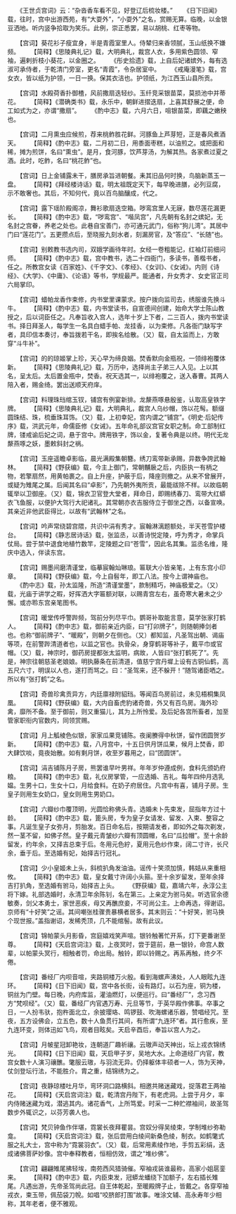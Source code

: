 <!-- { "loadSidebar": true } -->
　　《王世贞宫词》云：“杂沓香车看不见，好登辽后梳妆楼。”
　　《日下旧闻》载，往时，宫中出游西苑，有“大耍外”，“小耍外”之名，赏赐无算。临晚，以金银豆洒地。听内竖争拾取为笑乐。此例，崇正悉罢，易以胡桃、红枣等物。

　　【宫词】葵花衫子瘦宜身，半是青霞室里人。侍辇归来香领腻，玉山纸换不嫌频。
　　【简释】《思陵典礼记》载，大明典礼，裁宫人衣，多用紫色圆领、窄袖，遍剌折枝小葵花，以金圈之。
　　《彤史拾遗》载，上自后妃诸嫔外，每有选淑可承侍者，于乾清门旁室，更名“青霞”，令杂居室中。
　　《戒庵漫笔》载，宫女衣，皆以纸为护领，一日一换。保其衣洁也。护领纸，为江西玉山县所贡。

　　【宫词】水殿荷香扑御楂，风前撒扇迭轻纱。玉纤竞采银苗菜，莫损池中并蒂花。
　　【简释】《潜确类书》载，永乐中，朝鲜进摺迭扇，上喜其舒展之便，命工如式为之，亦谓“撒扇”。
　　《酌中志》载，六月六日，咀银苗菜，即藕之嫩秧也。

　　【宫词】二月熏虫应候煎，荐来桃鲊胜花鲜。河豚鱼上芦芽短，正是春风煮酒天。
　　【简释】《酌中志》载，二月初二日，用黍面枣糕，以油煎之。或把面和稀，摊为煎饼，名曰“熏虫”。是月，食河豚，饮芦芽汤，为解其热。各家煮过夏之酒。此时，吃鲊，名曰“桃花鲊”也。

　　【宫词】日上金铺露未干，膳房承旨进朝餐。耒其旧品何时换，鸟脑新蒸玉一盘。
　　【简释】《拜经楼诗话》载，明太祖既定天下，每早晚进膳，必列豆腐，示不敢奢也。其后，不知何代，竟以百鸟脑釀成，代之。

　　【宫词】露下瑶阶殿阁凉，舞衫歌扇迭空箱。哕鸾宫里人无寐，数尽莲花漏更长。
　　【简释】《酌中志》载，“哕鸾宫”、“喈凤宫”，凡先朝有名封之嫔妃，无名封之宫眷，养老之处也。此巷自宝善门，亦可通元武门，俗称“狗儿湾”。其居中门曰“莲花门”。五更攒点后，至晓报九刻水者，刻漏房官，及“答应”、“长随”也。

　　【宫词】别敕教书选内司，双娥学画待年时。女经一卷粗能记，红袖灯前细问师。
　　【简释】《酌中志》载，宫中教书，选二十四衙门，多读书，善楷书者，任之。所教宫女读《百家姓》、《千字文》、《孝经》、《女训》、《女诫》。内则《诗经》、《大学》、《中庸》、《论语》等书，学规最严。能通者，升女秀才、女史官正司六局掌印。

　　【宫词】蜡帕龙香作束修，内书堂里课蒙求。按户拨向监司去，绣服谁先换斗牛。
　　【简释】《酌中志》载，内书堂读书，自宣德间创建，始命大学士陈山教授之，后以词臣任之。凡奉旨收入宫人，选年十岁上下者，二三百人，拨内书堂读书。择日拜圣人，每学生一名具白蜡手帕、龙挂香，以为束修。凡各衙门缺写字者，具印信本奏讨，奉旨拨若干名，即挨名给散。（又）载，自太监而上，方敢穿“斗牛补”。

　　【宫词】的的琼姬掌上珍，天心早为缔良姻。焚香默向金瓶祝，一领绯袍覆体新。
　　【简释】《思陵典礼记》载，万历中，选择尚主子弟三人入见。上以其名，呈太后。太后置金瓶中，焚香。祝天选其一，以绯袍覆之，送入春曹。其两人陪入者，赐金绮。罢出送顺天府庠。

　　【宫词】料理珠珰绾玉钗，铺宫有例宴新排。龙漦燕啄悬殷鉴，认取高皇铁字牌。
　　【简释】《思陵典礼记》载，大明典礼，裁宫人乌纱帽，饰以花髩。额缀圆珠结、珠，梳垂珠耳饰。（又）载，上初幸妃，宫内谓之“铺宫”。《明史·后妃传序》载，洪武元年，命儒臣修《女诫》。五年命礼部议宫官女职之制。命工部制红牌，镂戒谕后妃之词，悬于宫中。牌用铁字，饰以金，复著令典是以终。明代无龙漦燕啄之妖，墨敕斜封之祸。

　　【宫词】玉座遥瞻卓影临，晨光满殿集朝簪。绣刀鸾带新承赐，异数争誇武翰林。
　　【简释】《野获编》载，今主上御门，常朝黼扆之后，内臣执一有柄之物，若擎扇然，用黄帕裹之。自上升座，护蔽于后，降座则撤之。从来不曾展开，或疑为雉尾之属。后闻其名曰“卓影”，乃先朝外夷所贡，最能祓除不样。以故临朝辄举以卫御座。（又）载，锦衣卫官登大堂者，拜命日，即赐绣春刀、鸾带大红蟒衣飞鱼服，以便护大驾行大祀诸礼。其常朝亦衣吉服侍立于御坐之西，以备宣唤。其亲近非他武臣得比，以故有“武翰林”之名。

　　【宫词】吟声常绕碧宫隈，共识中涓有秀才。宸翰淋漓题额处，半天苍雪护楼台。
　　【简释】《静志居诗话》载，张监丞，以善诗悦定陵，呼为秀才，命掌兵仗局。尝于禁中退食地植竹数竿，定陵题之曰“苍雪”，因此名其集。监丞名维，隆庆中选入，伴读东宫。

　　【宫词】赐墨间磨清谨堂，临摹宸翰灿琳琅。匾联大小皆亲笔，上有东宫小印章。
　　【简释】《野获编》载，今上自髫年，即工八法。按今上谓神庙也。
　　《酌中志》载，孙太监隆，所造“清谨堂墨”，款制精巧，神庙极爱之。（又）载，光庙于讲学之暇，好挥洒大字匾额对联，以赐青宫左右，虽奇寒大暑未之少懈。或亦聆东宫亲笔图书。

　　【宫词】暖堂传呼警跸频，驾前分列尽平巾。鹦哥补取能言意，莫学张家打鹤人。
　　【简释】《酌中志》载，御前亲近内臣，曰“打卯牌子”，则随朝捧剑者也。也称“御前牌子”、“暖殿”，则朝夕在侧也。（又）都知监，凡圣驾出朝、谒庙等项，在前警跸清道者也，以监之官也。执骨朵，身穿鹤哥等补子，戴平巾或官帽。（又）载，神宗时，御药房提都张太监明，病故，人皆曰“张打鹤死了”。先是，神宗往朝慈圣老娘娘。明执藤条在前清道，值慈宁宫丹墀上设有古铜仙鹤，高五尺六寸，明误以人也，遂打而骂之。曰：“圣驾来，还不躲开！”随驾诸臣哂之。所以有“张打鹤”之名。

　　【宫词】奇兽珍禽贡异方，内廷廪禄附貂珰。等闻百鸟房前过，未见梧桐集凤凰。
　　【简释】《野获编》载，大内自畜虎豹诸奇兽，外又有百鸟房。海外珍禽，靡所不备。至于御前，则又重猫儿，其为上所怜爱。及后妃各宫所畜者，加至管家职衔内官数内，同领赏赐。

　　【宫词】月上觚棱色似银，家家瓜果竞铺陈。夜阑賸得中秋饼，留作团圆贺岁新。
　　【简释】《酌中志》载，八月宫中，十五日供月饼瓜果，候月上焚香，即大肆饮啖，竟夜始散。如有剩月饼，收至岁暮用之，曰“团圆饼”。

　　【宫词】涓吉铺陈月子房，熊罢谁早叶男祥。年年岁仲遵成例，食料先颁奶府粮。
　　【简释】《酌中志》载，礼仪房掌管，一应选婚、吉礼。每年四仲月选乳媪。生男十口，生女十口，月给食料。在奶子府居住。凡宫中有喜，铺月子房。生皇子则用生女奶口，皇女则用生男奶口。

　　【宫词】六瓣纱巾覆顶明，光圆恰称佛头青。选婚未卜先束发，屈指年方过十龄。
　　【简释】《酌中志》载，篦头房，专为皇子女请发、留发、入束、整容之事。凡诞生皇子女弥月，剪胎发。百日命名后，按期请发者，即如外之每次剃发，然一茎不留，如佛子然。皇子戴元青皱纱六瓣有顶圆帽，名曰“瓜拉帽”。至十余龄留发，约年余，又择吉总束于后。冬用元色紵，夏用元色纱作束，阔二寸许，长尺余，垂于后。至选婚有妃，始择吉行冠礼。

　　【宫词】少小皇姬未上头，斜梳扒角发油油。谣传十笑须加慎，韩姞从来重相攸。
　　【简释】《酌中志》载，皇女戴寸许阔小头箍。至十余岁留发，至年余择吉打扒角，至选婚有驸马，始择吉上头。
　　《野获编》载，嘉靖六年，永淳公主将下嫁。礼部选婚时，永清卫年余陈钊，名在第三。上亲定为驸马矣。听选官余德敏奏，剑父本勇士，家世恶疾，母又再醮庶妾，不可尚公主。上命再选，得谢诏。京师有“十好笑”之谣。其间嘲张桂骤贵暴横者居多。其末则云：“十好笑，驸马换个现世报。”盖指谢诏，发稀秃顶，几不能绾髻。故有此议。

　　【宫词】锦帕蒙头月影昏，宫庭嬉戏笑声喧。银铃触著忙开系，灯下更番谢至尊。
　　【简释】《天启宫词注》载，上夜冥时，尝于筵前，悬一银铃，命宫人数辈，以帕蒙头冥行，相触者罚，命出局。触铃，即以铃赐之。再系再触，终夕不倦。

　　【宫词】番经厂内呗音喧，夹路铜楼万火殷。看到海螺声沸处，人人眼眩九连环。
　　【简释】《日下旧闻》载，宫中各长街，设有路灯。以石为座，铜为楼，铜丝为门壁。每日晚，内府库监，灌油燃灯，以便巡行。曰“番经厂”，念习西方“梵呗经”。（又）载，番经厂内官遇万寿、元旦等节，于英华殿作佛事。卒事之日，一人扮韦驮，抱杵面北立，余披璎珞、鸣锣鼓、吹海螺诸乐器，赞唱经咒。至夜，五方设佛会，立五色，数十人鱼贯行其间，有所谓“九连环”者。其行愈疾，至九连环变，则体迅如飞鸟，观者目眩矣。天启辛酉后，奉旨以宫人为之。

　　【宫词】月帔星冠卸艳妆，连朝道厂趣祈禳。云璈声动天神出，坛上戎衣锦绣光。
　　【简释】《日下旧闻》载，天启甲子岁，吴地大水。上命道经厂内官，教宫女数十人演习禳醮。氅服云璈，与羽流无异。仍择躯体丰硕者一人，饰为天神，仗剑登坛行法，不能胜介。胄之重，结锦绣为之。

　　【宫词】夜静琼楼吐月华，弯环洞口路横斜。相邀共赌迷藏戏，捉落君王两袖花。
　　【简释】《天启宫词注》载，乾清宫丹陛下，有老虎洞。上尝于月夕，率内侍赌迷藏为戏，潜逃其内。诸花香气，上所笃爱。时采一二种贮襟袖间，故圣驾数步外辄识之，以芬芳袭人也。

　　【宫词】梵贝钟鱼作伴堪，霓裳长夜拜瞿昙。宫奴分得吴绫束，学制堆纱弥勒龛。
　　【简释】《天启宫词注》载，张后尝用白绫间新桑色绫，制衣。如鹤氅式服之礼大士，宫中称为“霓裳羽衣”。（又）载，后常用素绫作地，手剪五彩绢，迭成诸佛菩萨妙像。宫中奉释教者，恒相仿效，谓之“堆纱佛”。

　　【宫词】翩翩雉尾拂轻埃，南苑西风猎骑催。窄袖戎装谁最称，高家小姐扈銮来。
　　【简释】《酌中志》载，内臣束发，冠蟒龙蟠绕下加额子，左右插长雉尾。凡遇出游，先帝圣驾尚此冠。自王体乾起，至暖殿牌子止，皆戴之。各穿窄袖戎衣，束玉带，佩茄袋刀帨。如唱“咬脐郎打围”故事。唯涂文辅、高永寿年少相称，其年老者，便不雅观。
